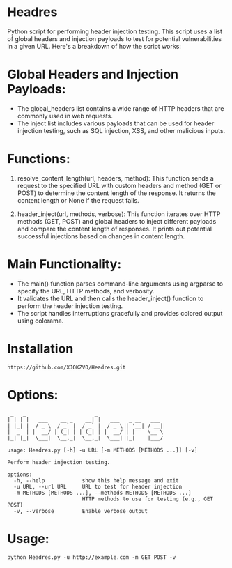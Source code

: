 # Headres
Python script for performing header injection testing. This script uses a list of global headers and injection payloads to test for potential vulnerabilities in a given URL. Here's a breakdown of how the script works:

# Global Headers and Injection Payloads:

+ The global_headers list contains a wide range of HTTP headers that are commonly used in web requests.
+ The inject list includes various payloads that can be used for header injection testing, such as SQL injection, XSS, and other malicious inputs.

# Functions:

1. resolve_content_length(url, headers, method):
This function sends a request to the specified URL with custom headers and method (GET or POST) to determine the content length of the response.
It returns the content length or None if the request fails.

2. header_inject(url, methods, verbose):
This function iterates over HTTP methods (GET, POST) and global headers to inject different payloads and compare the content length of responses.
It prints out potential successful injections based on changes in content length.

# Main Functionality:

+ The main() function parses command-line arguments using argparse to specify the URL, HTTP methods, and verbosity.
+ It validates the URL and then calls the header_inject() function to perform the header injection testing.
+ The script handles interruptions gracefully and provides colored output using colorama.

# Installation
```
https://github.com/XJOKZVO/Headres.git
```

# Options:
```
 _   _                      _                     
| | | |   ___    __ _    __| |   ___   _ __   ___ 
| |_| |  / _ \  / _` |  / _` |  / _ \ | '__| / __|
|  _  | |  __/ | (_| | | (_| | |  __/ | |    \__ \
|_| |_|  \___|  \__,_|  \__,_|  \___| |_|    |___/

usage: Headres.py [-h] -u URL [-m METHODS [METHODS ...]] [-v]

Perform header injection testing.

options:
  -h, --help            show this help message and exit
  -u URL, --url URL     URL to test for header injection
  -m METHODS [METHODS ...], --methods METHODS [METHODS ...]
                        HTTP methods to use for testing (e.g., GET POST)
  -v, --verbose         Enable verbose output
```

# Usage:
```
python Headres.py -u http://example.com -m GET POST -v
```
